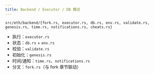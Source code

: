 ```yaml
---
title: Backend / Executor / DB 概览
---
```


`src/eth/backend/{fork.rs, executor.rs, db.rs, env.rs, validate.rs, genesis.rs, time.rs, notifications.rs, cheats.rs}`
- 执行：`executor.rs`
- 状态：`db.rs` + `env.rs`
- 校验：`validate.rs`
- 初始化：`genesis.rs`
- 时间/通知：`time.rs`、`notifications.rs`
- 分叉：`fork.rs`（与 fork 章节联动）

